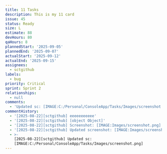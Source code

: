 ```yaml
---
title: 11 Tasks
description: This is my 11 card
issue: 45
status: Ready
size: L
estimate: 88
devHours: 80
qaHours: 8
plannedStart: '2025-09-05'
plannedEnd: '2025-09-07'
actualStart: '2025-09-12'
actualEnd: '2025-09-15'
assignees:
  - sctgithub
labels:
  - bug
priority: Critical
sprint: Sprint 2
relationships:
  - null
comments:
  - 'Updated sc: [IMAGE:C:/Personal/ConsoleApp/Tasks/Images/screenshot.png]'
commentHistory:
  - '[2025-08-22][sctgithub] eeeeeeeeeee'
  - '[2025-08-22][sctgithub] [object Object]'
  - '[2025-08-22][sctgithub] Screenshot: [IMAGE:Images/screenshot.png]'
  - '[2025-08-22][sctgithub] Updated screenshot: [IMAGE:Images/screenshot.png]'
  - >-
    [2025-08-22][sctgithub] Updated sc:
    [IMAGE:C:/Personal/ConsoleApp/Tasks/Images/screenshot.png]
---
```



